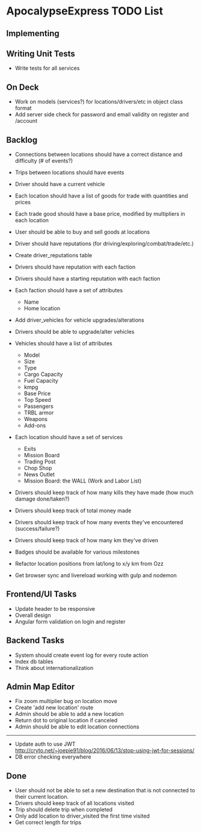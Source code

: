 # ApocalypseExpress TODO List

## Implementing


## Writing Unit Tests

* Write tests for all services

## On Deck

* Work on models (services?) for locations/drivers/etc in object class format
* Add server side check for password and email validity on register and /account

## Backlog

* Connections between locations should have a correct distance and difficulty (# of events?)
* Trips between locations should have events

* Driver should have a current vehicle
* Each location should have a list of goods for trade with quantities and prices
* Each trade good should have a base price, modified by multipliers in each location
* User should be able to buy and sell goods at locations

* Driver should have reputations (for driving/exploring/combat/trade/etc.)
* Create driver_reputations table

* Drivers should have reputation with each faction
* Drivers should have a starting reputation with each faction
* Each faction should have a set of attributes
  * Name
  * Home location

* Add driver_vehicles for vehicle upgrades/alterations
* Drivers should be able to upgrade/alter vehicles

* Vehicles should have a list of attributes
  * Model
  * Size
  * Type
  * Cargo Capacity
  * Fuel Capacity
  * kmpg
  * Base Price
  * Top Speed
  * Passengers
  * TRBL armor
  * Weapons
  * Add-ons

* Each location should have a set of services
  * Exits
  * Mission Board
  * Trading Post
  * Chop Shop
  * News Outlet
  * Mission Board: the WALL (Work and Labor List)

* Drivers should keep track of how many kills they have made (how much damage done/taken?)
* Drivers should keep track of total money made
* Drivers should keep track of how many events they've encountered (success/failure?)
* Drivers should keep track of how many km they've driven
* Badges should be available for various milestones

* Refactor location positions from lat/long to x/y km from Ozz
* Get browser sync and livereload working with gulp and nodemon

## Frontend/UI Tasks

* Update header to be responsive
* Overall design
* Angular form validation on login and register

## Backend Tasks

* System should create event log for every route action
* Index db tables
* Think about internationalization

## Admin Map Editor

* Fix zoom multiplier bug on location move
* Create 'add new location' route
* Admin should be able to add a new location
* Return dot to original location if canceled
* Admin should be able to edit location connections

----
* Update auth to use JWT
http://cryto.net/~joepie91/blog/2016/06/13/stop-using-jwt-for-sessions/
* DB error checking everywhere

## Done

* User should not be able to set a new destination that is not connected to their current location.
* Drivers should keep track of all locations visited
* Trip should delete trip when completed
* Only add location to driver_visited the first time visited
* Get correct length for trips
